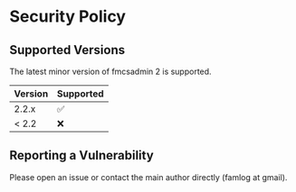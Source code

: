 # Security Policy

## Supported Versions

The latest minor version of fmcsadmin 2 is supported.

| Version | Supported |
| ------- | - |
| 2.2.x   | ✅ |
| < 2.2   | ❌ |

## Reporting a Vulnerability

Please open an issue or contact the main author directly (famlog at gmail).
